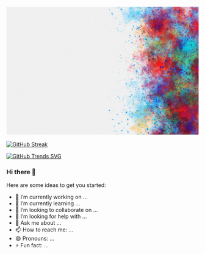 

[![(https://upload.wikimedia.org/wikipedia/commons/d/d5/Tailwind_CSS_Logo.svg)](https://raw.githubusercontent.com/mdrabiulis/mdrabiulis/mdrabiulis/bgImage/holi-color-background-white-background_24972-1830.jpg "Click here go to facebook")](https://www.facebook.com/rabiulislam155)




[![GitHub Streak](https://github-readme-streak-stats.herokuapp.com?user=mdrabiulis&theme=dark&hide_border=true)](https://git.io/streak-stats)


<!-- [![GitHub Trends SVG](https://api.githubtrends.io/user/svg/avgupta456/langs)](https://githubtrends.io) -->

[![GitHub Trends SVG](https://api.githubtrends.io/user/svg/{mdrabiulis}/langs)](https://githubtrends.io)


### Hi there 👋


Here are some ideas to get you started:

- 🔭 I’m currently working on ...
- 🌱 I’m currently learning ...
- 👯 I’m looking to collaborate on ...
- 🤔 I’m looking for help with ...
- 💬 Ask me about ...
- 📫 How to reach me: ...
- 😄 Pronouns: ...
- ⚡ Fun fact: ...
